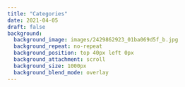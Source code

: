 ```yaml
---
title: "Categories"
date: 2021-04-05
draft: false
background:
  background_image: images/2429862923_01ba069d5f_b.jpg
  background_repeat: no-repeat
  background_position: top 40px left 0px
  background_attachment: scroll
  background_size: 1000px
  background_blend_mode: overlay
---
```

